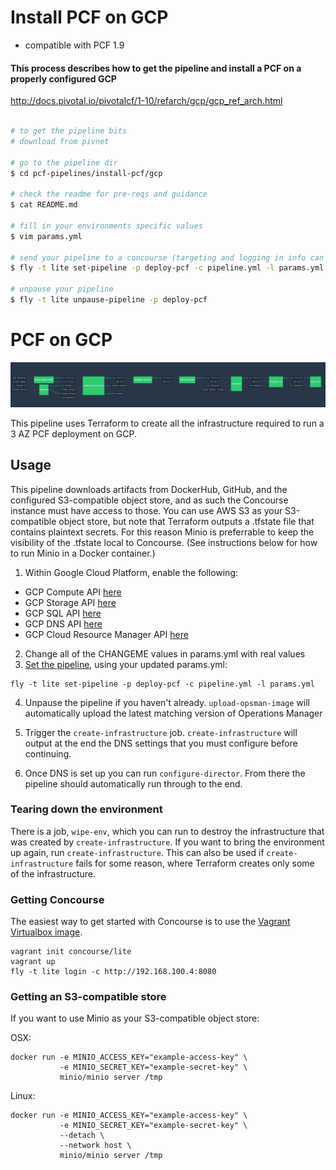 # Install PCF on GCP 

- compatible with PCF 1.9

#### This process describes how to get the pipeline and install a PCF on a properly configured GCP
http://docs.pivotal.io/pivotalcf/1-10/refarch/gcp/gcp_ref_arch.html

```bash

# to get the pipeline bits
# download from pivnet 

# go to the pipeline dir
$ cd pcf-pipelines/install-pcf/gcp 

# check the readme for pre-reqs and guidance
$ cat README.md

# fill in your environments specific values
$ vim params.yml

# send your pipeline to a concourse (targeting and logging in info can be found here: https://concourse.ci/fly-cli.html)
$ fly -t lite set-pipeline -p deploy-pcf -c pipeline.yml -l params.yml

# unpause your pipeline
$ fly -t lite unpause-pipeline -p deploy-pcf

```
# PCF on GCP

![Concourse Pipeline](embed.png)

This pipeline uses Terraform to create all the infrastructure required to run a
3 AZ PCF deployment on GCP.

## Usage

This pipeline downloads artifacts from DockerHub, GitHub, and the configured
S3-compatible object store, and as such the Concourse instance must have access
to those. You can use AWS S3 as your S3-compatible object store, but note that
Terraform outputs a .tfstate file that contains plaintext secrets. For this
reason Minio is preferrable to keep the visibility of the .tfstate local to
Concourse. (See instructions below for how to run Minio in a Docker container.)

1. Within Google Cloud Platform, enable the following:
  * GCP Compute API [here](https://console.cloud.google.com/apis/api/compute_component)
  * GCP Storage API [here](https://console.cloud.google.com/apis/api/storage_component)
  * GCP SQL API [here](https://console.cloud.google.com/apis/api/sql_component)
  * GCP DNS API [here](https://console.cloud.google.com/apis/api/dns)
  * GCP Cloud Resource Manager API [here](https://console.cloud.google.com/apis/api/cloudresourcemanager.googleapis.com/overview)

2. Change all of the CHANGEME values in params.yml with real values
3. [Set the pipeline](http://concourse.ci/single-page.html#fly-set-pipeline), using your updated params.yml:
  ```
  fly -t lite set-pipeline -p deploy-pcf -c pipeline.yml -l params.yml
  ```

4. Unpause the pipeline if you haven't already. `upload-opsman-image` will automatically upload the latest matching version of Operations Manager

5. Trigger the `create-infrastructure` job. `create-infrastructure` will output at the end the DNS settings that you must configure before continuing.
6. Once DNS is set up you can run `configure-director`. From there the pipeline should automatically run through to the end.

### Tearing down the environment

There is a job, `wipe-env`, which you can run to destroy the infrastructure
that was created by `create-infrastructure`. If you want to bring the
environment up again, run `create-infrastructure`. This can also be used if
`create-infrastructure` fails for some reason, where Terraform creates only some
of the infrastructure.

### Getting Concourse

The easiest way to get started with Concourse is to use the [Vagrant Virtualbox
image](http://concourse.ci/single-page.html#vagrant).

```
vagrant init concourse/lite
vagrant up
fly -t lite login -c http://192.168.100.4:8080
```

### Getting an S3-compatible store

If you want to use Minio as your S3-compatible object store:

OSX:

```
docker run -e MINIO_ACCESS_KEY="example-access-key" \
           -e MINIO_SECRET_KEY="example-secret-key" \
           minio/minio server /tmp
```

Linux:

```
docker run -e MINIO_ACCESS_KEY="example-access-key" \
           -e MINIO_SECRET_KEY="example-secret-key" \
           --detach \
           --network host \
           minio/minio server /tmp
```

